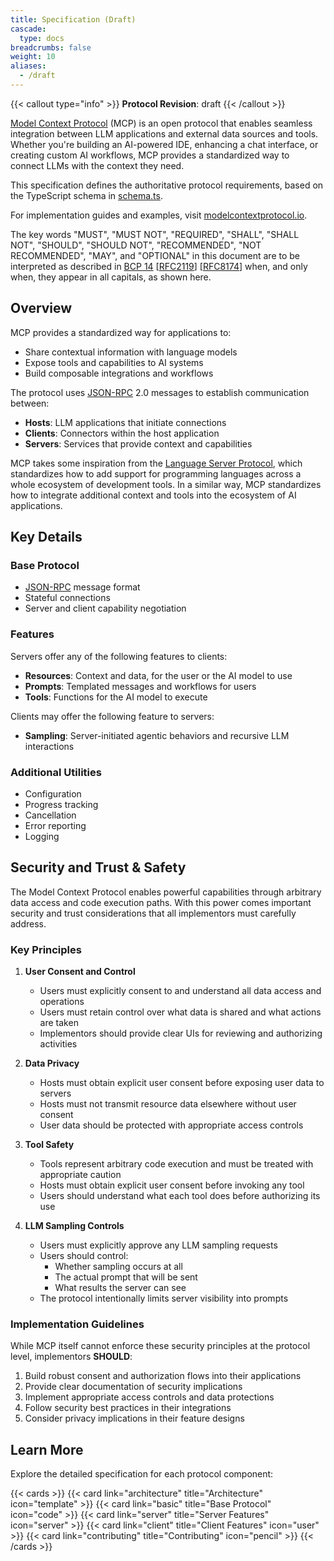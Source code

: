 ```yaml
---
title: Specification (Draft)
cascade:
  type: docs
breadcrumbs: false
weight: 10
aliases:
  - /draft
---
```


{{< callout type="info" >}}
**Protocol Revision**: draft
{{< /callout >}}

[Model Context Protocol](https://modelcontextprotocol.io) (MCP) is an open protocol that enables seamless integration between LLM applications and external data sources and tools. Whether you're building an AI-powered IDE, enhancing a chat interface, or creating custom AI workflows, MCP provides a standardized way to connect LLMs with the context they need.

This specification defines the authoritative protocol requirements, based on the TypeScript schema in [schema.ts](https://github.com/modelcontextprotocol/specification/blob/main/schema/draft/schema.ts).

For implementation guides and examples, visit [modelcontextprotocol.io](https://modelcontextprotocol.io).

The key words "MUST", "MUST NOT", "REQUIRED", "SHALL", "SHALL NOT", "SHOULD", "SHOULD NOT", "RECOMMENDED", "NOT RECOMMENDED", "MAY", and "OPTIONAL" in this document are to be interpreted as described in [BCP 14](https://datatracker.ietf.org/doc/html/bcp14) [[RFC2119](https://datatracker.ietf.org/doc/html/rfc2119)] [[RFC8174](https://datatracker.ietf.org/doc/html/rfc8174)] when, and only when, they appear in all capitals, as shown here.

## Overview

MCP provides a standardized way for applications to:

- Share contextual information with language models
- Expose tools and capabilities to AI systems
- Build composable integrations and workflows

The protocol uses [JSON-RPC](https://www.jsonrpc.org/) 2.0 messages to establish communication between:

- **Hosts**: LLM applications that initiate connections
- **Clients**: Connectors within the host application
- **Servers**: Services that provide context and capabilities

MCP takes some inspiration from the [Language Server Protocol](https://microsoft.github.io/language-server-protocol/), which standardizes how to add support for programming languages across a whole ecosystem of development tools. In a similar way, MCP standardizes how to integrate additional context and tools into the ecosystem of AI applications.

## Key Details

### Base Protocol
- [JSON-RPC](https://www.jsonrpc.org/) message format
- Stateful connections
- Server and client capability negotiation

### Features

Servers offer any of the following features to clients:

- **Resources**: Context and data, for the user or the AI model to use
- **Prompts**: Templated messages and workflows for users
- **Tools**: Functions for the AI model to execute

Clients may offer the following feature to servers:

- **Sampling**: Server-initiated agentic behaviors and recursive LLM interactions

### Additional Utilities

- Configuration
- Progress tracking
- Cancellation
- Error reporting
- Logging

## Security and Trust & Safety

The Model Context Protocol enables powerful capabilities through arbitrary data access and code execution paths. With this power comes important security and trust considerations that all implementors must carefully address.

### Key Principles

1. **User Consent and Control**
   - Users must explicitly consent to and understand all data access and operations
   - Users must retain control over what data is shared and what actions are taken
   - Implementors should provide clear UIs for reviewing and authorizing activities

2. **Data Privacy**
   - Hosts must obtain explicit user consent before exposing user data to servers
   - Hosts must not transmit resource data elsewhere without user consent
   - User data should be protected with appropriate access controls

3. **Tool Safety**
   - Tools represent arbitrary code execution and must be treated with appropriate caution
   - Hosts must obtain explicit user consent before invoking any tool
   - Users should understand what each tool does before authorizing its use

4. **LLM Sampling Controls**
   - Users must explicitly approve any LLM sampling requests
   - Users should control:
     - Whether sampling occurs at all
     - The actual prompt that will be sent
     - What results the server can see
   - The protocol intentionally limits server visibility into prompts

### Implementation Guidelines

While MCP itself cannot enforce these security principles at the protocol level, implementors **SHOULD**:

1. Build robust consent and authorization flows into their applications
2. Provide clear documentation of security implications
3. Implement appropriate access controls and data protections
4. Follow security best practices in their integrations
5. Consider privacy implications in their feature designs

## Learn More

Explore the detailed specification for each protocol component:

{{< cards >}}
  {{< card link="architecture" title="Architecture" icon="template" >}}
  {{< card link="basic" title="Base Protocol" icon="code" >}}
  {{< card link="server" title="Server Features" icon="server" >}}
  {{< card link="client" title="Client Features" icon="user" >}}
  {{< card link="contributing" title="Contributing" icon="pencil" >}}
{{< /cards >}}
